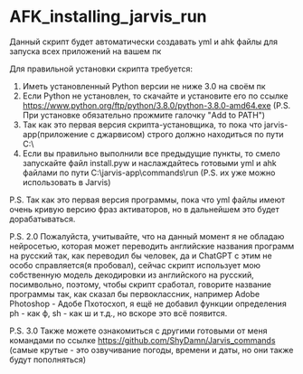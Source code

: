 # AFK_installing_jarvis_run

Данный скрипт будет автоматически создавать yml и ahk файлы для запуска всех приложений на вашем пк

Для правильной установки скрипта требуется:
1. Иметь установленный Python версии не ниже 3.0 на своём пк
2. Если Python не установлен, то скачайте и установите его по ссылке https://www.python.org/ftp/python/3.8.0/python-3.8.0-amd64.exe (P.S. При установке обязательно прожмите галочку "Add to PATH")
3. Так как это первая версия скрипта-установщика, то пока что jarvis-app(приложение с джарвисом) строго должно находиться по пути C:\\
4. Если вы правильно выполнили все предыдущие пункты, то смело запускайте файл install.pyw и наслаждайтесь готовыми yml и ahk файлами по пути C:\\jarvis-app\commands\run (P.S. их уже можно использовать в Jarvis)

P.S. Так как это первая версия программы, пока что yml файлы имеют очень кривую версию фраз активаторов, но в дальнейшем это будет дорабатываться. 

P.S. 2.0 Пожалуйста, учитывайте, что на данный момент я не обладаю нейросетью, которая может переводить английские названия программ на русский так, как переводил бы человек, да и ChatGPT с этим не особо справляется(я пробовал), сейчас скрипт использует мою собственную модель декодировки из английского на русский, посимвольно, поэтому, чтобы скрипт сработал, говорите название программы так, как сказал бы первоклассник, например Adobe Photoshop - Адобе Пхотосхоп, я ещё не добавил функции определения ph - как ф, sh - как ш и т.д., но вскоре это всё появится. 

P.S. 3.0 Также можете ознакомиться с другими готовыми от меня командами по ссылке https://github.com/ShyDamn/Jarvis_commands (самые крутые - это озвучивание погоды, времени и даты, но они также будут пополняться)
